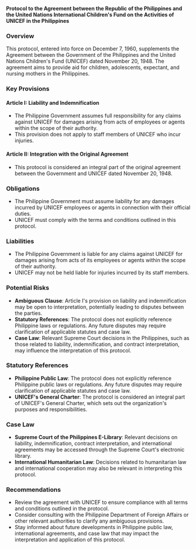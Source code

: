**Protocol to the Agreement between the Republic of the Philippines and the United Nations International Children's Fund on the Activities of UNICEF in the Philippines**

### Overview

This protocol, entered into force on December 7, 1960, supplements the Agreement between the Government of the Philippines and the United Nations Children's Fund (UNICEF) dated November 20, 1948. The agreement aims to provide aid for children, adolescents, expectant, and nursing mothers in the Philippines.

### Key Provisions

#### Article I: Liability and Indemnification

* The Philippine Government assumes full responsibility for any claims against UNICEF for damages arising from acts of employees or agents within the scope of their authority.
* This provision does not apply to staff members of UNICEF who incur injuries.

#### Article II: Integration with the Original Agreement

* This protocol is considered an integral part of the original agreement between the Government and UNICEF dated November 20, 1948.

### Obligations

* The Philippine Government must assume liability for any damages incurred by UNICEF employees or agents in connection with their official duties.
* UNICEF must comply with the terms and conditions outlined in this protocol.

### Liabilities

* The Philippine Government is liable for any claims against UNICEF for damages arising from acts of its employees or agents within the scope of their authority.
* UNICEF may not be held liable for injuries incurred by its staff members.

### Potential Risks

* **Ambiguous Clause**: Article I's provision on liability and indemnification may be open to interpretation, potentially leading to disputes between the parties.
* **Statutory References**: The protocol does not explicitly reference Philippine laws or regulations. Any future disputes may require clarification of applicable statutes and case law.
* **Case Law**: Relevant Supreme Court decisions in the Philippines, such as those related to liability, indemnification, and contract interpretation, may influence the interpretation of this protocol.

### Statutory References

* **Philippine Public Law**: The protocol does not explicitly reference Philippine public laws or regulations. Any future disputes may require clarification of applicable statutes and case law.
* **UNICEF's General Charter**: The protocol is considered an integral part of UNICEF's General Charter, which sets out the organization's purposes and responsibilities.

### Case Law

* **Supreme Court of the Philippines E-Library**: Relevant decisions on liability, indemnification, contract interpretation, and international agreements may be accessed through the Supreme Court's electronic library.
* **International Humanitarian Law**: Decisions related to humanitarian law and international cooperation may also be relevant in interpreting this protocol.

### Recommendations

* Review the agreement with UNICEF to ensure compliance with all terms and conditions outlined in the protocol.
* Consider consulting with the Philippine Department of Foreign Affairs or other relevant authorities to clarify any ambiguous provisions.
* Stay informed about future developments in Philippine public law, international agreements, and case law that may impact the interpretation and application of this protocol.